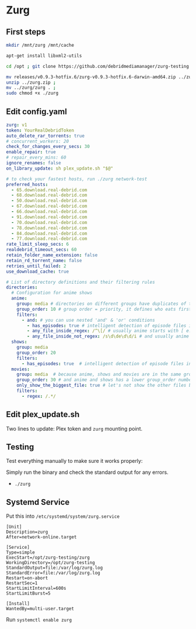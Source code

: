# Zurg

## First steps

```bash
mkdir /mnt/zurg /mnt/cache
```

```bash
apt-get install libxml2-utils
```

```bash
cd /opt ; git clone https://github.com/debridmediamanager/zurg-testing ; cd zurg-testing/
```

```bash
mv releases/v0.9.3-hotfix.6/zurg-v0.9.3-hotfix.6-darwin-amd64.zip ../zurg.zip ;
unzip ../zurg.zip ;
mv ../zurg/zurg . ;
sudo chmod +x ./zurg
```

## Edit config.yaml

```yaml
zurg: v1
token: YourRealDebridToken
auto_delete_rar_torrents: true
# concurrent_workers: 20
check_for_changes_every_secs: 30
enable_repair: true
# repair_every_mins: 60
ignore_renames: false
on_library_update: sh plex_update.sh "$@"

# to check your fastest hosts, run ./zurg network-test
preferred_hosts:
  - 65.download.real-debrid.com
  - 68.download.real-debrid.com
  - 50.download.real-debrid.com
  - 67.download.real-debrid.com
  - 66.download.real-debrid.com
  - 91.download.real-debrid.com
  - 70.download.real-debrid.com
  - 78.download.real-debrid.com
  - 84.download.real-debrid.com
  - 77.download.real-debrid.com
rate_limit_sleep_secs: 6
realdebrid_timeout_secs: 60
retain_folder_name_extension: false
retain_rd_torrent_name: false
retries_until_failed: 2
use_download_cache: true

# List of directory definitions and their filtering rules
directories:
  # Configuration for anime shows
  anime:
    group: media # directories on different groups have duplicates of the same torrent
    group_order: 10 # group order = priority, it defines who eats first on a group
    filters:
      - and: # you can use nested 'and' & 'or' conditions
        - has_episodes: true # intelligent detection of episode files inside a torrent
        - any_file_inside_regex: /^\[/ # usually anime starts with [ e.g. [SubsPlease]
        - any_file_inside_not_regex: /s\d\de\d\d/i # and usually anime doesn't use SxxExx
  shows:
    group: media
    group_order: 20
    filters:
      - has_episodes: true  # intelligent detection of episode files inside a torrent
  movies:
    group: media  # because anime, shows and movies are in the same group,
    group_order: 30 # and anime and shows has a lower group_order number than movies, all torrents that doesn't fall into the previous 2 will fall into movies
    only_show_the_biggest_file: true # let's not show the other files besides the movie itself
    filters:
      - regex: /.*/
```

## Edit plex\_update.sh

Two lines to update: Plex token and `zurg` mounting point.

## Testing

Test everything manually to make sure it works properly:

Simply run the binary and check the standard output for any errors.

* `./zurg`

## Systemd Service

Put this into `/etc/systemd/system/zurg.service`

```
[Unit]
Description=zurg
After=network-online.target

[Service]
Type=simple
ExecStart=/opt/zurg-testing/zurg
WorkingDirectory=/opt/zurg-testing
StandardOutput=file:/var/log/zurg.log
StandardError=file:/var/log/zurg.log
Restart=on-abort
RestartSec=1
StartLimitInterval=600s
StartLimitBurst=5

[Install]
WantedBy=multi-user.target
```

Run `systemctl enable zurg`

